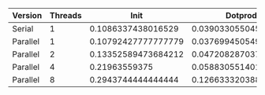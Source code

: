 | Version  | Threads |         Init        |       Dotprod        |         User        |         Sys         |       Elapsed       |      Speedup       |      Efficiency     |
|----------|---------|---------------------|----------------------|---------------------|---------------------|---------------------|--------------------|---------------------|
|  Serial  |    1    |  0.1086337438016529 | 0.039033055045871554 |       0.08898       | 0.06767961165048543 |       0.156736      |        1.0         |         1.0         |
| Parallel |    1    | 0.10792427777777779 | 0.03769945054945055  | 0.08625925925925924 | 0.06896363636363635 |        0.1548       | 1.0125064599483204 |  1.0125064599483204 |
| Parallel |    2    | 0.13352589473684212 | 0.04720828703703702  | 0.11530630630630631 | 0.08697169811320753 | 0.10120000000000003 | 1.5487747035573116 |  0.7743873517786558 |
| Parallel |    4    |    0.21963559375    | 0.058830551401869165 | 0.21119780219780218 |  0.1229387755102041 | 0.08351485148514852 | 1.876744042679312  |  0.469186010669828  |
| Parallel |    8    |  0.2943744444444444 |  0.1266333203883495  |  0.3853451327433629 |  0.1727070707070707 |  0.0718695652173913 | 2.1808396854204477 | 0.27260496067755596 |